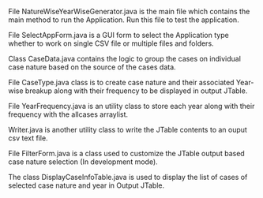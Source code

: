 File NatureWiseYearWiseGenerator.java is the main file which contains the main method to run the Application. Run this file to test the application.

File SelectAppForm.java is a GUI form to select the Application type whether to work on single CSV file or multiple files and folders.

Class CaseData.java contains the logic to group the cases on individual case nature based on the source of the cases data.

File CaseType.java class is to create case nature and their associated Year-wise breakup along with their frequency to be displayed in output JTable.

File YearFrequency.java is an utility class to store each year along with their frequency with the allcases arraylist.

Writer.java is another utility class to write the JTable contents to an ouput csv text file.

File FilterForm.java is a class used to customize the JTable output based case nature selection (In development mode).

The class DisplayCaseInfoTable.java is used to display the list of cases of selected case nature and year in Output JTable.
